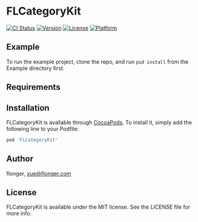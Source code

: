 # FLCategoryKit

[![CI Status](http://img.shields.io/travis/flonger/FLCategoryKit.svg?style=flat)](https://travis-ci.org/flonger/FLCategoryKit)
[![Version](https://img.shields.io/cocoapods/v/FLCategoryKit.svg?style=flat)](http://cocoapods.org/pods/FLCategoryKit)
[![License](https://img.shields.io/cocoapods/l/FLCategoryKit.svg?style=flat)](http://cocoapods.org/pods/FLCategoryKit)
[![Platform](https://img.shields.io/cocoapods/p/FLCategoryKit.svg?style=flat)](http://cocoapods.org/pods/FLCategoryKit)

## Example

To run the example project, clone the repo, and run `pod install` from the Example directory first.

## Requirements

## Installation

FLCategoryKit is available through [CocoaPods](http://cocoapods.org). To install
it, simply add the following line to your Podfile:

```ruby
pod 'FLCategoryKit'
```

## Author

flonger, xue@flonger.com

## License

FLCategoryKit is available under the MIT license. See the LICENSE file for more info.
